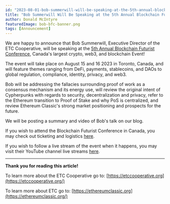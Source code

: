 ```yaml
---
id: "2023-08-01-bob-summerwill-will-be-speaking-at-the-5th-annual-blockchain-futurist-conference-cn"
title: "Bob Summerwill Will Be Speaking at the 5th Annual Blockchain Futurist Conference"
author: Donald McIntyre
featuredImage: bob-bfc-banner.png
tags: [Announcement]
---
```


We are happy to announce that Bob Summerwill, Executive Director of the ETC Cooperative, will be speaking at the [5th Annual Blockchain Futurist Conference](https://www.futuristconference.com/), Canada's largest crypto, web3, and blockchain  Event!

The event will take place on August 15 and 16 2023 in Toronto, Canada, and will feature themes ranging from DeFi, payments, stablecoins, and DAOs to global regulation, compliance, identity, privacy, and web3.

Bob will be addressing the fallacies surrounding proof of work as a consensus mechanism and its energy use, will review the original intent of Cypherpunks with regards to security, decentralization and privacy, refer to the Ethereum transition to Proof of Stake and why PoS is centralized, and review Ethereum Classic's strong market positioning and prospects for the future.

We will be posting a summary and video of Bob's talk on our blog.

If you wish to attend the Blockchain Futurist Conference in Canada, you may check out ticketing and logistics [here](https://www.futuristconference.com/ticket).

If you wish to follow a live stream of the event when it happens, you may visit their YouTube channel live streams [here](https://www.youtube.com/@futuristconference/streams).

---

**Thank you for reading this article!**

To learn more about the ETC Cooperative go to:  [https://etccooperative.org](https://etccooperative.org/)

To learn more about ETC go to:  [https://ethereumclassic.org](https://ethereumclassic.org/)
